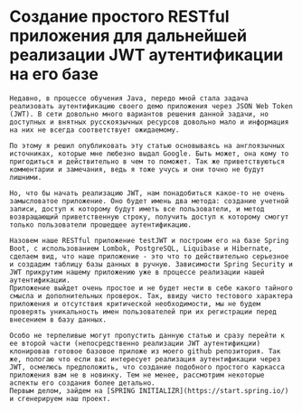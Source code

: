 # Создание простого RESTful приложения для дальнейшей реализации  JWT аутентификации на его базе

	Недавно, в процессе обучения Java, передо мной стала задача реализовать аутентификацию своего демо приложения через JSON Web Token (JWT). В сети довольно много вариантов решения данной задачи, но доступных и внятных русскоязычных ресурсов довольно мало и информация на них не всегда соответствует ожидаемому. 
	
	По этому я решил опубликовать эту статью основываясь на англоязычных источниках, которые мне любезно выдал Google. Быть может, она кому то пригодиться и действительно в чем то поможет. Так же приветствуються комментарии и замечания, ведь я тоже учусь и они точно не будут лишними.
	
	Но, что бы начать реализацию JWT, нам понадобиться какое-то не очень замысловатое приложение. Оно будет имень два метода: создание учетной записи, доступ к которому будут иметь все пользователи, и метод возвращающий приветственную строку, получить доступ к которому смогут только пользователи прошедщее аутентификацию.
	
	Назовем наше RESTful приложение testJWT и построим его на базе Spring Boot, с использованием Lombok, PostgreSQL, Liquibase и Hibernate, сделаем вид, что наше приложение - это что то действительно серьезное и создадим таблицу базы данных в ручную. Зависимости Spring Security и JWT прикрутим нашему приложению уже в процессе реализации нашей аутентификации.
	Приложение выйдет очень простое и не будет нести в себе какого тайного смысла и дополнительных проверок. Так, ввиду чисто тестового характера приложения и отсутствия критической необходимости, мы не будем проверять уникальность имен пользователей при их регистрации перед внесением в базу данных.
	
	Особо не терпеливые могут пропустить данную статью и сразу перейти к ее второй части (непосредственно реализации JWT аутентификции) клонировав готовое базовое приложе из моего github репозитория. Так же, пологаю что если вас интересует реализация аутентификации через JWT, осмелюсь предположить, что создание подобного простого каркасса приложения вам не в новинку. Тем не менее, рассмотрим некоторые аспекты его создания более детально.
	Первым делом, зайдем на [SPRING INITIALIZR](https://start.spring.io/) и сгенерируем наш проект.
